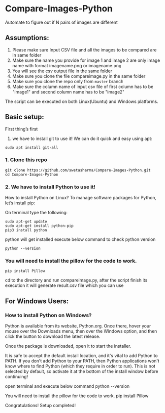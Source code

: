 # Compare-Images-Python
Automate to figure out if N pairs of images are different

## Assumptions:
1. Please make sure Input CSV file and all the images to be compared are in same folder
2. Make sure the name you provide for image 1 and image 2 are only image name with format imagename.png or imagename.png
3. You will see the csv output file in the same folder
4. Make sure you clone the file compareimage.py in the same folder
5. Make sure you clone the repo only from ```master``` branch
6. Make sure the column name of input csv file of first column has to be "image1" and second column name has to be "image2"

The script can be executed on both Linux(Ubuntu) and Windows platforms.
## Basic setup:
First thing’s first
1. we have to install git to use it! We can do it quick and easy using apt:
```
sudo apt install git-all
```
### 1. Clone this repo
```
git clone https://github.com/swetasharma/Compare-Images-Python.git
cd Compare-Images-Python
```

### 2. We have to install Python to use it!
How to install Python on Linux?
To manage software packages for Python, let’s install pip:

On terminal type the following:

```
sudo apt-get update
sudo apt-get install python-pip
pip3 install python
```
python will get installed
execute below command to check python version
```
python --version 
```

### You will need to install the pillow for the code to work.

```
pip install Pillow
```

cd to the directory and run compareimage.py, after the script finish its execution it will generate result.csv file which you can use 


## For Windows Users:

### How to install Python on Windows?
Python is available from its website, Python.org. Once there, hover your mouse over the Downloads menu, then over the Windows option, and then click the button to download the latest release.

Once the package is downloaded, open it to start the installer.

It is safe to accept the default install location, and it's vital to add Python to PATH. If you don't add Python to your PATH, then Python applications won't know where to find Python (which they require in order to run). This is not selected by default, so activate it at the bottom of the install window before continuing!

open terminal and execute below command
python --version

You will need to install the pillow for the code to work.
pip install Pillow

Congratulations! Setup completed!
